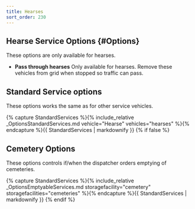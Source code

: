 ```yaml
---
title: Hearses
sort_order: 230
---
```

## Hearse Service Options {#Options}

These options are only available for hearses.

- **Pass through hearses**
  Only available for hearses. Remove these vehicles from grid when stopped so traffic can pass.

## Standard Service options

These options works the same as for other service vehicles.

{% capture StandardServices %}{% include_relative _OptionsStandardServices.md vehicle="Hearse" vehicles="hearses" %}{% endcapture %}{{ StandardServices | markdownify }}
{% if false %}
## Cemetery Options

These options controls if/when the dispatcher orders emptying of cemeteries.

{% capture StandardServices %}{% include_relative _OptionsEmptyableServices.md storagefacility="cemetery" storagefacilities="cemeteries" %}{% endcapture %}{{ StandardServices | markdownify }}
{% endif %}
